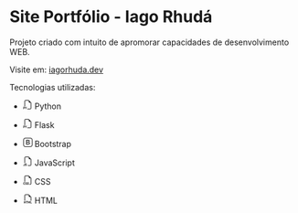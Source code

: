 # Site Portfólio - Iago Rhudá

<body>
    <p>Projeto criado com intuito de apromorar capacidades de desenvolvimento WEB.</p>
    <p>Visite em: <a href="https://iagorhuda.dev">iagorhuda.dev</a></p>
    <p>Tecnologias utilizadas:</p>
<ul>
    <li>
        <p>
            <svg xmlns="http://www.w3.org/2000/svg" width="16" height="16" fill="currentColor" class="bi bi-filetype-py" viewBox="0 0 16 16">
                <path fill-rule="evenodd" d="M14 4.5V14a2 2 0 0 1-2 2H7v-1h5a1 1 0 0 0 1-1V4.5h-2A1.5 1.5 0 0 1 9.5 3V1H4a1 1 0 0 0-1 1v9H2V2a2 2 0 0 1 2-2h5.5L14 4.5ZM0 11.85h1.6c.289 0 .533.06.732.179.201.117.355.276.46.477.105.201.158.427.158.677 0 .25-.054.476-.16.677-.106.199-.26.357-.464.474a1.452 1.452 0 0 1-.732.173H.79v1.342H0V11.85Zm2.06 1.714a.795.795 0 0 0 .085-.381c0-.227-.062-.4-.185-.521-.123-.122-.294-.182-.513-.182H.788v1.406h.66a.794.794 0 0 0 .374-.082.574.574 0 0 0 .238-.24Zm2.963.75v1.535H4.23v-1.52L2.89 11.85h.876l.853 1.696h.032l.856-1.696h.855l-1.339 2.464Z"/>
                </svg> Python
        </p>
    </li>
    <li>
        <p>
            <svg xmlns="http://www.w3.org/2000/svg" width="16" height="16" fill="currentColor" class="bi bi-filetype-py" viewBox="0 0 16 16">
                <path fill-rule="evenodd" d="M14 4.5V14a2 2 0 0 1-2 2H7v-1h5a1 1 0 0 0 1-1V4.5h-2A1.5 1.5 0 0 1 9.5 3V1H4a1 1 0 0 0-1 1v9H2V2a2 2 0 0 1 2-2h5.5L14 4.5ZM0 11.85h1.6c.289 0 .533.06.732.179.201.117.355.276.46.477.105.201.158.427.158.677 0 .25-.054.476-.16.677-.106.199-.26.357-.464.474a1.452 1.452 0 0 1-.732.173H.79v1.342H0V11.85Zm2.06 1.714a.795.795 0 0 0 .085-.381c0-.227-.062-.4-.185-.521-.123-.122-.294-.182-.513-.182H.788v1.406h.66a.794.794 0 0 0 .374-.082.574.574 0 0 0 .238-.24Zm2.963.75v1.535H4.23v-1.52L2.89 11.85h.876l.853 1.696h.032l.856-1.696h.855l-1.339 2.464Z"/>
              </svg> Flask
        </p>
    </li>
    <li>
        <p>
            <svg xmlns="http://www.w3.org/2000/svg" width="16" height="16" fill="currentColor" class="bi bi-bootstrap" viewBox="0 0 16 16">
                <path d="M5.062 12h3.475c1.804 0 2.888-.908 2.888-2.396 0-1.102-.761-1.916-1.904-2.034v-.1c.832-.14 1.482-.93 1.482-1.816 0-1.3-.955-2.11-2.542-2.11H5.062V12zm1.313-4.875V4.658h1.78c.973 0 1.542.457 1.542 1.237 0 .802-.604 1.23-1.764 1.23H6.375zm0 3.762V8.162h1.822c1.236 0 1.887.463 1.887 1.348 0 .896-.627 1.377-1.811 1.377H6.375z"/>
                <path d="M0 4a4 4 0 0 1 4-4h8a4 4 0 0 1 4 4v8a4 4 0 0 1-4 4H4a4 4 0 0 1-4-4V4zm4-3a3 3 0 0 0-3 3v8a3 3 0 0 0 3 3h8a3 3 0 0 0 3-3V4a3 3 0 0 0-3-3H4z"/>
              </svg> Bootstrap
        </p>
    </li>
    <li>
        <p>
            <svg xmlns="http://www.w3.org/2000/svg" width="16" height="16" fill="currentColor" class="bi bi-filetype-js" viewBox="0 0 16 16">
                <path fill-rule="evenodd" d="M14 4.5V14a2 2 0 0 1-2 2H8v-1h4a1 1 0 0 0 1-1V4.5h-2A1.5 1.5 0 0 1 9.5 3V1H4a1 1 0 0 0-1 1v9H2V2a2 2 0 0 1 2-2h5.5L14 4.5ZM3.186 15.29a1.176 1.176 0 0 1-.111-.449h.765a.578.578 0 0 0 .255.384c.07.049.153.087.249.114.095.028.202.041.319.041.164 0 .302-.023.413-.07a.559.559 0 0 0 .255-.193.507.507 0 0 0 .085-.29.387.387 0 0 0-.153-.326c-.101-.08-.255-.144-.462-.193l-.619-.143a1.72 1.72 0 0 1-.539-.214 1.001 1.001 0 0 1-.351-.367 1.068 1.068 0 0 1-.123-.524c0-.244.063-.457.19-.639.127-.181.303-.322.528-.422.224-.1.483-.149.776-.149.305 0 .564.05.78.152.216.102.383.239.5.41.12.17.186.359.2.566h-.75a.56.56 0 0 0-.12-.258.624.624 0 0 0-.247-.181.923.923 0 0 0-.369-.068c-.217 0-.388.05-.513.152a.472.472 0 0 0-.184.384c0 .121.048.22.143.3a.97.97 0 0 0 .405.175l.62.143c.218.05.406.12.566.211.16.09.285.21.375.358.09.148.135.335.135.56 0 .247-.063.466-.188.656a1.216 1.216 0 0 1-.539.439c-.234.105-.52.158-.858.158-.254 0-.476-.03-.665-.09a1.404 1.404 0 0 1-.478-.252 1.13 1.13 0 0 1-.29-.375Zm-3.104-.033A1.32 1.32 0 0 1 0 14.791h.765a.576.576 0 0 0 .073.27.499.499 0 0 0 .454.246c.19 0 .33-.055.422-.164.092-.11.138-.265.138-.466v-2.745h.79v2.725c0 .44-.119.774-.357 1.005-.236.23-.564.345-.984.345a1.59 1.59 0 0 1-.569-.094 1.145 1.145 0 0 1-.407-.266 1.14 1.14 0 0 1-.243-.39Z"/>
              </svg> JavaScript
        </p>
    </li>
    <li>
        <p>
            <svg xmlns="http://www.w3.org/2000/svg" width="16" height="16" fill="currentColor" class="bi bi-filetype-css" viewBox="0 0 16 16">
                <path fill-rule="evenodd" d="M14 4.5V14a2 2 0 0 1-2 2h-1v-1h1a1 1 0 0 0 1-1V4.5h-2A1.5 1.5 0 0 1 9.5 3V1H4a1 1 0 0 0-1 1v9H2V2a2 2 0 0 1 2-2h5.5L14 4.5ZM3.397 14.841a1.13 1.13 0 0 0 .401.823c.13.108.289.192.478.252.19.061.411.091.665.091.338 0 .624-.053.859-.158.236-.105.416-.252.539-.44.125-.189.187-.408.187-.656 0-.224-.045-.41-.134-.56a1.001 1.001 0 0 0-.375-.357 2.027 2.027 0 0 0-.566-.21l-.621-.144a.97.97 0 0 1-.404-.176.37.37 0 0 1-.144-.299c0-.156.062-.284.185-.384.125-.101.296-.152.512-.152.143 0 .266.023.37.068a.624.624 0 0 1 .246.181.56.56 0 0 1 .12.258h.75a1.092 1.092 0 0 0-.2-.566 1.21 1.21 0 0 0-.5-.41 1.813 1.813 0 0 0-.78-.152c-.293 0-.551.05-.776.15-.225.099-.4.24-.527.421-.127.182-.19.395-.19.639 0 .201.04.376.122.524.082.149.2.27.352.367.152.095.332.167.539.213l.618.144c.207.049.361.113.463.193a.387.387 0 0 1 .152.326.505.505 0 0 1-.085.29.559.559 0 0 1-.255.193c-.111.047-.249.07-.413.07-.117 0-.223-.013-.32-.04a.838.838 0 0 1-.248-.115.578.578 0 0 1-.255-.384h-.765ZM.806 13.693c0-.248.034-.46.102-.633a.868.868 0 0 1 .302-.399.814.814 0 0 1 .475-.137c.15 0 .283.032.398.097a.7.7 0 0 1 .272.26.85.85 0 0 1 .12.381h.765v-.072a1.33 1.33 0 0 0-.466-.964 1.441 1.441 0 0 0-.489-.272 1.838 1.838 0 0 0-.606-.097c-.356 0-.66.074-.911.223-.25.148-.44.359-.572.632-.13.274-.196.6-.196.979v.498c0 .379.064.704.193.976.131.271.322.48.572.626.25.145.554.217.914.217.293 0 .554-.055.785-.164.23-.11.414-.26.55-.454a1.27 1.27 0 0 0 .226-.674v-.076h-.764a.799.799 0 0 1-.118.363.7.7 0 0 1-.272.25.874.874 0 0 1-.401.087.845.845 0 0 1-.478-.132.833.833 0 0 1-.299-.392 1.699 1.699 0 0 1-.102-.627v-.495ZM6.78 15.29a1.176 1.176 0 0 1-.111-.449h.764a.578.578 0 0 0 .255.384c.07.049.154.087.25.114.095.028.201.041.319.041.164 0 .301-.023.413-.07a.559.559 0 0 0 .255-.193.507.507 0 0 0 .085-.29.387.387 0 0 0-.153-.326c-.101-.08-.256-.144-.463-.193l-.618-.143a1.72 1.72 0 0 1-.539-.214 1 1 0 0 1-.351-.367 1.068 1.068 0 0 1-.123-.524c0-.244.063-.457.19-.639.127-.181.303-.322.527-.422.225-.1.484-.149.777-.149.304 0 .564.05.779.152.217.102.384.239.5.41.12.17.187.359.2.566h-.75a.56.56 0 0 0-.12-.258.624.624 0 0 0-.246-.181.923.923 0 0 0-.37-.068c-.216 0-.387.05-.512.152a.472.472 0 0 0-.184.384c0 .121.047.22.143.3a.97.97 0 0 0 .404.175l.621.143c.217.05.406.12.566.211.16.09.285.21.375.358.09.148.135.335.135.56 0 .247-.063.466-.188.656a1.216 1.216 0 0 1-.539.439c-.234.105-.52.158-.858.158-.254 0-.476-.03-.665-.09a1.404 1.404 0 0 1-.478-.252 1.13 1.13 0 0 1-.29-.375Z"/>
              </svg> CSS
        </p>
    </li>
    <li>
        <p>
            <svg xmlns="http://www.w3.org/2000/svg" width="16" height="16" fill="currentColor" class="bi bi-filetype-html" viewBox="0 0 16 16">
                <path fill-rule="evenodd" d="M14 4.5V11h-1V4.5h-2A1.5 1.5 0 0 1 9.5 3V1H4a1 1 0 0 0-1 1v9H2V2a2 2 0 0 1 2-2h5.5L14 4.5Zm-9.736 7.35v3.999h-.791v-1.714H1.79v1.714H1V11.85h.791v1.626h1.682V11.85h.79Zm2.251.662v3.337h-.794v-3.337H4.588v-.662h3.064v.662H6.515Zm2.176 3.337v-2.66h.038l.952 2.159h.516l.946-2.16h.038v2.661h.715V11.85h-.8l-1.14 2.596H9.93L8.79 11.85h-.805v3.999h.706Zm4.71-.674h1.696v.674H12.61V11.85h.79v3.325Z"/>
              </svg> HTML
        </p>
    </li>
</ul>
</body>